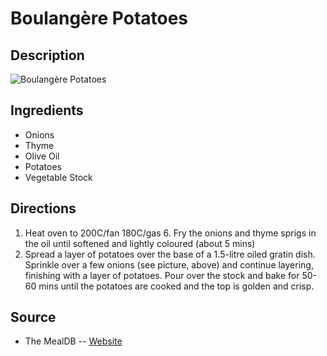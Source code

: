 # Boulangère Potatoes

## Description
![Boulangère Potatoes](https://www.themealdb.com/images/media/meals/qywups1511796761.jpg "Boulangère Potatoes")

## Ingredients
- Onions
- Thyme
- Olive Oil
- Potatoes
- Vegetable Stock

## Directions
1. Heat oven to 200C/fan 180C/gas 6. Fry the onions and thyme sprigs in the oil until softened and lightly coloured (about 5 mins)
2. Spread a layer of potatoes over the base of a 1.5-litre oiled gratin dish. Sprinkle over a few onions (see picture, above) and continue layering, finishing with a layer of potatoes. Pour over the stock and bake for 50-60 mins until the potatoes are cooked and the top is golden and crisp.

## Source

- The MealDB -- [Website](https://themealdb.com/)
